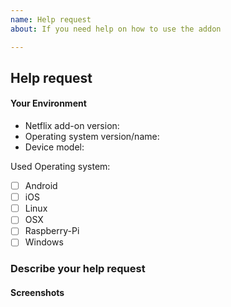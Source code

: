 ```yaml
---
name: Help request
about: If you need help on how to use the addon

---
```

## Help request

#### Your Environment
- Netflix add-on version: <!--- e.g. 14.1 -->
- Operating system version/name: <!--- e.g. Windows 10, LibreElec 9.0, etc... -->
- Device model:  <!--- if appropriate -->

Used Operating system:
* [ ] Android
* [ ] iOS
* [ ] Linux
* [ ] OSX
* [ ] Raspberry-Pi
* [ ] Windows

### Describe your help request
<!--- Put your text below this line -->

#### Screenshots
<!--- Add some screenshots if that helps understanding your problem -->


<!---
This addon respects the same rules used in the Kodi forum
https://kodi.wiki/view/Official:Forum_rules
therefore the single violation will eliminate your request
-->
